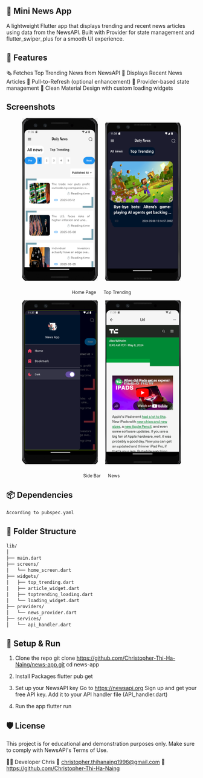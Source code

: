 ## 📰 Mini News App

A lightweight Flutter app that displays trending and recent news articles using data from the NewsAPI. Built with Provider for state management and flutter_swiper_plus for a smooth UI experience.


## 🚀 Features 
🗞️ Fetches Top Trending News from NewsAPI
🧾 Displays Recent News Articles
🔄 Pull-to-Refresh (optional enhancement)
🧩 Provider-based state management
🎨 Clean Material Design with custom loading widgets

## Screenshots
<p align="center">
  <img src="images/homePageSS.png" width="200"/>
  &nbsp;&nbsp;&nbsp;
  <img src="images/topTrendingss.png" width="200"/>
</p>
<p align="center">
  <sub>Home Page</sub>
  &nbsp;&nbsp;&nbsp;
  <sub>Top Trending</sub>
</p>

<p align="center">
  <img src="images/themess.png" width="200"/>
  &nbsp;&nbsp;&nbsp;
  <img src="images/newsss.png" width="200"/>
</p>
<p align="center">
  <sub>Side Bar</sub>
  &nbsp;&nbsp;&nbsp;
  <sub>News</sub>
</p>


## 📦 Dependencies
    According to pubspec.yaml

## 🧱 Folder Structure
    lib/
    │
    ├── main.dart
    ├── screens/
    │   └── home_screen.dart
    ├── widgets/
    │   ├── top_trending.dart
    │   ├── article_widget.dart
    │   ├── toptrending_loading.dart
    │   └── loading_widget.dart
    ├── providers/
    │   └── news_provider.dart
    ├── services/
    │   └── api_handler.dart


## 🔧 Setup & Run
1. Clone the repo
 git clone https://github.com/Christopher-Thi-Ha-Naing/news-app.git
 cd news-app

2. Install Packages
 flutter pub get

3. Set up your NewsAPI key
 Go to https://newsapi.org
 Sign up and get your free API key.
 Add it to your API handler file (API_handler.dart)

4. Run the app
 flutter run

## 🛡️ License
This project is for educational and demonstration purposes only. Make sure to comply with NewsAPI's Terms of Use.

👨‍💻 Developer
    Chris
📧 christopher.thihanaing1996@gmail.com
🔗 https://github.com/Christopher-Thi-Ha-Naing
